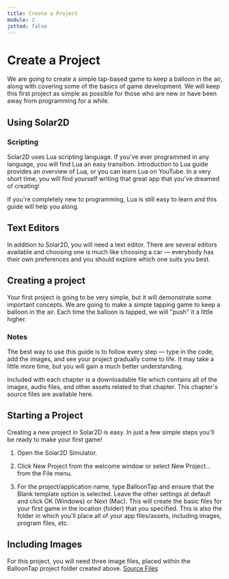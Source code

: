 ```yaml
---
title: Create a Project
module: 2
jotted: false
---
```


# Create a Project

We are going to create a simple tap-based game to keep a balloon in the air, along with covering some of the basics of game development. We will keep this first project as simple as possible for those who are new or have been away from programming for a while.

## Using Solar2D

### Scripting

Solar2D uses Lua scripting language. If you've ever programmed in any language, you will find Lua an easy transition. Introduction to Lua guide provides an overview of Lua, or you can learn Lua on YouTube. In a very short time, you will find yourself writing that great app that you've dreamed of creating!

If you're completely new to programming, Lua is still easy to learn and this guide will help you along.

## Text Editors

In addition to Solar2D, you will need a text editor. There are several editors available and choosing one is much like choosing a car — everybody has their own preferences and you should explore which one suits you best.

## Creating a project

Your first project is going to be very simple, but it will demonstrate some important concepts. We are going to make a simple tapping game to keep a balloon in the air. Each time the balloon is tapped, we will "push" it a little higher.

### Notes

The best way to use this guide is to follow every step — type in the code, add the images, and see your project gradually come to life. It may take a little more time, but you will gain a much better understanding.

Included with each chapter is a downloadable file which contains all of the images, audio files, and other assets related to that chapter. This chapter's source files are available here.

## Starting a Project

Creating a new project in Solar2D is easy. In just a few simple steps you'll be ready to make your first game!

1. Open the Solar2D Simulator.

2. Click New Project from the welcome window or select New Project... from the File menu.

3. For the project/application name, type BalloonTap and ensure that the Blank template option is selected. Leave the other settings at default and click OK (Windows) or Next (Mac). This will create the basic files for your first game in the location (folder) that you specified. This is also the folder in which you'll place all of your app files/assets, including images, program files, etc.

## Including Images

For this project, you will need three image files, placed within the BalloonTap project folder created above.  [Source Files](https://github.com/coronalabs/GettingStarted01/archive/master.zip)

